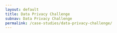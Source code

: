 ```yaml
---
layout: default
title: Data Privacy Challenge
subnav: Data Privacy Challenge
permalink: /case-studies/data-privacy-challenge/
---
```

